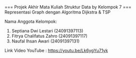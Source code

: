 === Projek Akhir Mata Kuliah Struktur Data by Kelompok 7 ===
     Representasi Graph dengan Algoritma Dijkstra & TSP

Nama Anggota Kelompok:
1. Septiana Dwi Lestari     (24091397113)
2. Fitrya Chalifatus Zahro  (24091397117)
3. Naufal Ihsan Awari       (24091397131)

Link Video YouTube : https://youtu.be/Lk6ygYu71yk 
